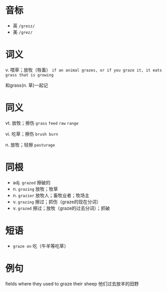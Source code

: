 # 音标

- 英 `/greɪz/`
- 美 `/ɡrez/`

# 词义

v. 喂草；放牧（牲畜）
`if an animal grazes, or if you graze it, it eats grass that is growing`



和grass(n. 草)一起记

# 同义

vt. 放牧；擦伤
`grass` `feed` `raw` `range`

vi. 吃草；擦伤
`brush burn`

n. 放牧；轻擦
`pasturage`

# 同根

- adj. `grazed` 擦破的
- n. `grazing` 放牧；牧草
- n. `grazier` 放牧人；畜牧业者；牧场主
- v. `grazing` 擦过；抓伤（graze的现在分词）
- v. `grazed` 擦过；放牧（graze的过去分词）；抓破

# 短语

- `graze on` 吃（牛羊等吃草）

# 例句

fields where they used to graze their sheep
他们过去放羊的田野


